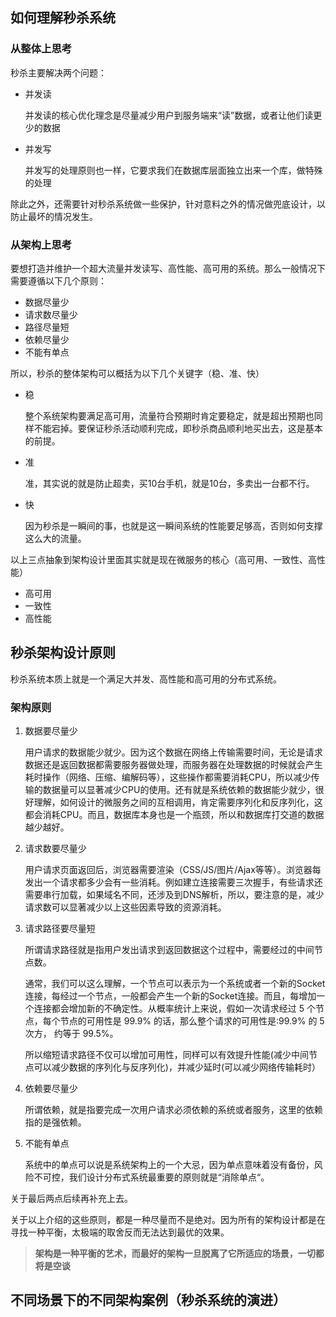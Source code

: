 ## 如何理解秒杀系统

### 从整体上思考

秒杀主要解决两个问题：

- 并发读

  并发读的核心优化理念是尽量减少用户到服务端来“读”数据，或者让他们读更少的数据

- 并发写

  并发写的处理原则也一样，它要求我们在数据库层面独立出来一个库，做特殊的处理

除此之外，还需要针对秒杀系统做一些保护，针对意料之外的情况做兜底设计，以防止最坏的情况发生。

### 从架构上思考

要想打造并维护一个超大流量并发读写、高性能、高可用的系统。那么一般情况下需要遵循以下几个原则：

- 数据尽量少
- 请求数尽量少
- 路径尽量短
- 依赖尽量少
- 不能有单点

所以，秒杀的整体架构可以概括为以下几个关键字（稳、准、快）

- 稳

  整个系统架构要满足高可用，流量符合预期时肯定要稳定，就是超出预期也同样不能宕掉。要保证秒杀活动顺利完成，即秒杀商品顺利地买出去，这是基本的前提。

- 准

  准，其实说的就是防止超卖，买10台手机，就是10台，多卖出一台都不行。

- 快

  因为秒杀是一瞬间的事，也就是这一瞬间系统的性能要足够高，否则如何支撑这么大的流量。

以上三点抽象到架构设计里面其实就是现在微服务的核心（高可用、一致性、高性能）

- 高可用
- 一致性
- 高性能

## 秒杀架构设计原则

秒杀系统本质上就是一个满足大并发、高性能和高可用的分布式系统。

### 架构原则

1. 数据要尽量少

   用户请求的数据能少就少。因为这个数据在网络上传输需要时间，无论是请求数据还是返回数据都需要服务器做处理，而服务器在处理数据的时候就会产生耗时操作（网络、压缩、编解码等），这些操作都需要消耗CPU，所以减少传输的数据量可以显著减少CPU的使用。还有就是系统依赖的数据能少就少，很好理解，如何设计的微服务之间的互相调用，肯定需要序列化和反序列化，这都会消耗CPU。而且，数据库本身也是一个瓶颈，所以和数据库打交道的数据越少越好。

2. 请求数要尽量少

   用户请求页面返回后，浏览器需要渲染（CSS/JS/图片/Ajax等等）。浏览器每发出一个请求都多少会有一些消耗。例如建立连接需要三次握手，有些请求还需要串行加载，如果域名不同，还涉及到DNS解析，所以，要注意的是，减少请求数可以显著减少以上这些因素导致的资源消耗。

3. 请求路径要尽量短

   所谓请求路径就是指用户发出请求到返回数据这个过程中，需要经过的中间节点数。

   通常，我们可以这么理解，一个节点可以表示为一个系统或者一个新的Socket连接，每经过一个节点，一般都会产生一个新的Socket连接。而且，每增加一个连接都会增加新的不确定性。从概率统计上来说，假如一次请求经过 5 个节点，每个节点的可用性是 99.9% 的话，那么整个请求的可用性是:99.9% 的 5 次方， 约等于 99.5%。

   所以缩短请求路径不仅可以增加可用性，同样可以有效提升性能(减少中间节点可以减少数据的序列化与反序列化)，并减少延时(可以减少网络传输耗时）

4. 依赖要尽量少

   所谓依赖，就是指要完成一次用户请求必须依赖的系统或者服务，这里的依赖指的是强依赖。

5. 不能有单点

   系统中的单点可以说是系统架构上的一个大忌，因为单点意味着没有备份，风险不可控，我们设计分布式系统最重要的原则就是“消除单点“。

关于最后两点后续再补充上去。

关于以上介绍的这些原则，都是一种尽量而不是绝对。因为所有的架构设计都是在寻找一种平衡，太极端的取舍反而无法达到最优的效果。

> **架构是一种平衡的艺术，而最好的架构一旦脱离了它所适应的场景，一切都将是空谈**

## 不同场景下的不同架构案例（秒杀系统的演进）

